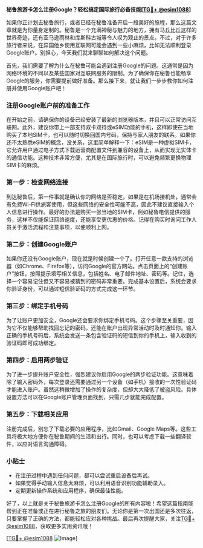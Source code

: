 **秘鲁旅游卡怎么注册Google？轻松搞定国际旅行必备技能[[TG💪+ @esim1088](https://t.me/s/esim1088)]**

如果你正计划去秘鲁旅行，或者已经在秘鲁准备开启一段美好的旅程，那么这篇文章就是为你量身定制的。秘鲁是一个充满神秘与魅力的地方，拥有马丘比丘这样的世界奇迹，还有亚马逊雨林和库斯科古城等令人叹为观止的景点。不过，对于许多旅行者来说，在异国他乡使用互联网可能会遇到一些小麻烦，比如无法顺利登录Google账户。别担心，今天我们就来聊聊如何解决这个问题。

首先，我们需要了解为什么在秘鲁可能会遇到注册Google的问题。这通常是因为网络环境的不同以及某些国家对互联网服务的限制。为了确保你在秘鲁也能畅享Google的服务，你需要提前做好准备。那么接下来，就让我们一步步教你如何注册并使用Google账户吧！

### 注册Google账户前的准备工作

在开始之前，请确保你的设备已经安装了最新的浏览器版本，并且可以正常访问互联网。此外，建议你带上一部支持双卡双待或eSIM功能的手机，这样即使在当地购买了本地SIM卡，也可以随时切换回国内号码，保持与家人朋友的联系。如果你还不太熟悉eSIM的概念，没关系，这里简单解释一下：eSIM是一种虚拟SIM卡，它允许用户通过电子方式下载运营商配置文件到兼容的设备上，从而实现无实体卡的通信功能。这种技术非常方便，尤其是在国际旅行时，可以避免频繁更换物理SIM卡的麻烦。

### 第一步：检查网络连接

到达秘鲁后，第一件事就是确认你的网络是否稳定。如果是在机场接机处，通常会有免费Wi-Fi供旅客使用，但这些网络的安全性可能不高，因此不建议直接输入个人信息进行操作。最好的办法是购买一张当地的SIM卡，例如秘鲁电信提供的服务，这样不仅能保证网络速度，还能享受更优惠的价格。记得在购买时询问工作人员关于激活流程和注意事项，以便顺利上网。

### 第二步：创建Google账户

如果你还没有Google账户，现在就是时候创建一个了。打开任意一款支持的浏览器（如Chrome、Firefox等），访问Google的官方网站。点击页面上的“创建账户”按钮，按照提示填写相关信息，包括姓名、电子邮件地址、密码等。记住，选择一个容易记住但又不容易被猜到的密码非常重要。完成基本设置后，系统会要求你验证身份，可以通过短信验证码的方式完成这一环节。

### 第三步：绑定手机号码

为了让账户更加安全，Google还会要求你绑定手机号码。这个步骤至关重要，因为它不仅能够帮助找回忘记的密码，还能在账户出现异常活动时及时通知你。输入正确的手机号码后，系统会发送一条包含验证码的短信到你的手机上，输入收到的验证码即可成功绑定。

### 第四步：启用两步验证

为了进一步提升账户安全性，强烈建议你启用Google的两步验证功能。这意味着除了输入密码外，每次登录还需要通过另一个设备（如手机）接收的一次性验证码才能进入账户。虽然这稍微增加了操作的复杂度，但却大大降低了被盗风险。具体设置方法可以在Google账户管理页面找到，只需几步就能完成配置。

### 第五步：下载相关应用

注册完成后，别忘了下载必要的应用程序，比如Gmail、Google Maps等。这些工具将极大地方便你在秘鲁期间的生活和出行。同时，也可以考虑下载一些翻译软件，以应对语言沟通障碍。

### 小贴士

- 在注册过程中遇到任何问题，都可以尝试重启设备后再试。
- 如果觉得手动输入信息太麻烦，可以利用语音识别功能辅助录入。
- 定期更新操作系统和应用程序，确保最佳性能。

好了，以上就是关于秘鲁旅游卡怎么注册Google的所有内容啦！希望这篇指南能帮到正在准备或正在进行秘鲁之旅的朋友们。无论你是第一次出国还是多次往返，只要掌握了正确的方法，都能轻松应对各种挑战。最后再次提醒大家，关注[TG💪+ @esim1088](https://t.me/s/esim1088)，获取更多实用资讯哦！

[[TG💪+ @esim1088](https://t.me/s/esim1088) ![Image](https://i.postimg.cc/4NQfJmqS/Snipaste-2025-05-13-00-14-12.png)]